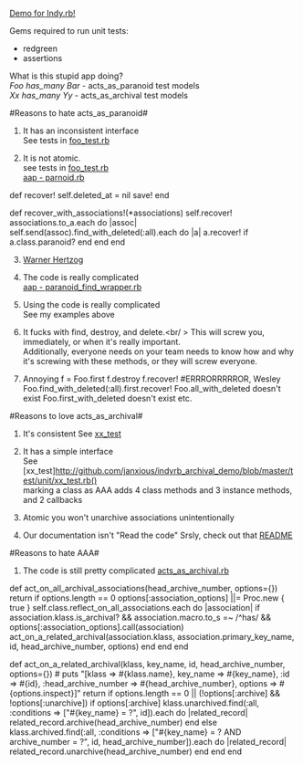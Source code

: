 [Demo for Indy.rb!](http://github.com/janxious/indyrb_archival_demo)

Gems required to run unit tests:

* redgreen
* assertions

What is this stupid app doing?<br />
_Foo has_many Bar_ - acts_as_paranoid test models<br />
_Xx has_many Yy_ - acts_as_archival test models

#Reasons to hate acts_as_paranoid#
1. It has an inconsistent interface<br />
See tests in [foo_test.rb](http://github.com/janxious/indyrb_archival_demo/blob/master/test/unit/foo_test.rb)

2. It is not atomic.<br />
see tests in [foo_test.rb](http://github.com/janxious/indyrb_archival_demo/blob/master/test/unit/foo_test.rb)<br />
[aap - parnoid.rb](http://github.com/technoweenie/acts_as_paranoid/blob/master/lib/caboose/acts/paranoid.rb)

 def recover!
   self.deleted_at = nil
   save!
 end
  
 def recover_with_associations!(*associations)
   self.recover!
   associations.to_a.each do |assoc|
     self.send(assoc).find_with_deleted(:all).each do |a|
       a.recover! if a.class.paranoid?
     end
   end
 end

3. [Warner Hertzog](http://www.youtube.com/watch?v=FxKtZmQgxrI)

4. The code is really complicated<br />
[aap - paranoid_find_wrapper.rb](http://github.com/technoweenie/acts_as_paranoid/blob/master/lib/caboose/acts/paranoid_find_wrapper.rb)

5. Using the code is really complicated<br />
See my examples above

6. It fucks with find, destroy, and delete.<br/ >
This will screw you, immediately, or when it's really important.<br />
Additionally, everyone needs on your team needs to know how and why it's screwing with these methods, or they will screw everyone.

7. Annoying
   f = Foo.first
   f.destroy
   f.recover! #ERRRORRRRROR, Wesley
   Foo.find_with_deleted(:all).first.recover!
   Foo.all_with_deleted doesn't exist
   Foo.first_with_deleted doesn't exist
   etc.


#Reasons to love acts_as_archival#
1. It's consistent
See [xx_test](http://github.com/janxious/indyrb_archival_demo/blob/master/test/unit/xx_test.rb)

2. It has a simple interface<br />
See [xx_test]http://github.com/janxious/indyrb_archival_demo/blob/master/test/unit/xx_test.rb()<br />
marking a class as AAA adds 4 class methods and 3 instance methods, and 2 callbacks

3. Atomic
you won't unarchive associations unintentionally

4. Our documentation isn't "Read the code"
Srsly, check out that [README](http://github.com/expectedbehavior/acts_as_archival/blob/master/README)

#Reasons to hate AAA#
1. The code is still pretty complicated
[acts_as_archival.rb](http://github.com/expectedbehavior/acts_as_archival/blob/master/lib/expected_behavior/acts_as_archival.rb)

  def act_on_all_archival_associations(head_archive_number, options={})
    return if options.length == 0
    options[:association_options] ||= Proc.new { true }
    self.class.reflect_on_all_associations.each do |association|
      if association.klass.is_archival? && association.macro.to_s =~ /^has/ && options[:association_options].call(association)
        act_on_a_related_archival(association.klass, association.primary_key_name, id, head_archive_number, options)
      end
    end
  end
      
  def act_on_a_related_archival(klass, key_name, id, head_archive_number, options={})
    # puts "[klass => #{klass.name}, key_name => #{key_name}, :id => #{id}, :head_archive_number => #{head_archive_number}, options => #{options.inspect}]"
    return if options.length == 0 || (!options[:archive] && !options[:unarchive])
    if options[:archive]
      klass.unarchived.find(:all, :conditions => ["#{key_name} = ?", id]).each do |related_record|
        related_record.archive(head_archive_number)
      end
    else
      klass.archived.find(:all, :conditions => ["#{key_name} = ? AND archive_number = ?", id, head_archive_number]).each do |related_record|
        related_record.unarchive(head_archive_number)
      end
    end
  end
